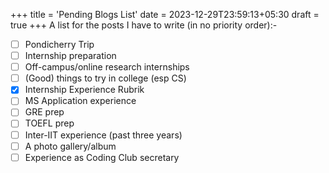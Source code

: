 +++
title = 'Pending Blogs List'
date = 2023-12-29T23:59:13+05:30
draft = true
+++
A list for the posts I have to write (in no priority order):-

- [ ] Pondicherry Trip
- [ ] Internship preparation
- [ ] Off-campus/online research internships
- [ ] (Good) things to try in college (esp CS)
- [X] Internship Experience Rubrik
- [ ] MS Application experience
- [ ] GRE prep
- [ ] TOEFL prep
- [ ] Inter-IIT experience (past three years)
- [ ] A photo gallery/album
- [ ] Experience as Coding Club secretary